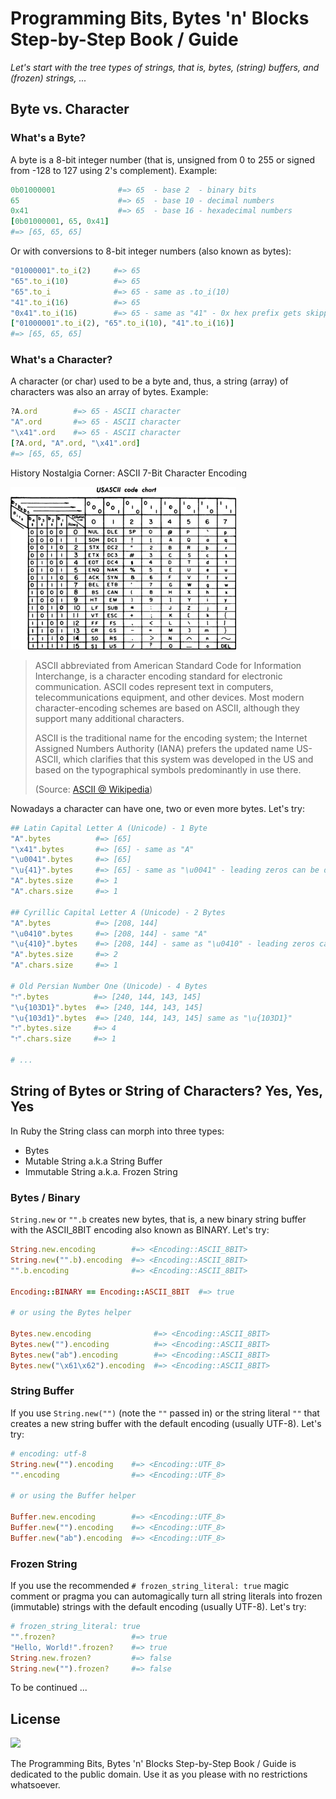 
# Programming Bits, Bytes 'n' Blocks Step-by-Step Book / Guide

_Let's start with the tree types of strings, that is, bytes, (string) buffers, and (frozen) strings, ..._


## Byte vs. Character

### What's a Byte?

A byte is a 8-bit integer number (that is, unsigned from 0 to 255 or
signed from -128 to 127 using 2's complement).
Example:

``` ruby
0b01000001              #=> 65  - base 2  - binary bits
65                      #=> 65  - base 10 - decimal numbers
0x41                    #=> 65  - base 16 - hexadecimal numbers
[0b01000001, 65, 0x41]
#=> [65, 65, 65]
```

Or with conversions to 8-bit integer numbers (also known as bytes):

``` ruby
"01000001".to_i(2)     #=> 65
"65".to_i(10)          #=> 65  
"65".to_i              #=> 65 - same as .to_i(10)
"41".to_i(16)          #=> 65
"0x41".to_i(16)        #=> 65 - same as "41" - 0x hex prefix gets skipped
["01000001".to_i(2), "65".to_i(10), "41".to_i(16)]
#=> [65, 65, 65]
```


### What's a Character?

A character (or char) used to be a byte
and, thus, a string (array) of characters
was also an array of bytes. Example:

``` ruby
?A.ord        #=> 65 - ASCII character
"A".ord       #=> 65 - ASCII character
"\x41".ord    #=> 65 - ASCII character
[?A.ord, "A".ord, "\x41".ord]
#=> [65, 65, 65]
```



History Nostalgia Corner: ASCII 7-Bit Character Encoding

![](i/us_ascii_code_chart.png)

> ASCII abbreviated from American Standard Code for Information Interchange,
> is a character encoding standard for electronic communication. ASCII codes
> represent text in computers, telecommunications equipment, and other devices.
> Most modern character-encoding schemes are based on ASCII,
> although they support many additional characters.
>
> ASCII is the traditional name for the encoding system; the Internet Assigned
> Numbers Authority (IANA) prefers the updated name US-ASCII, which clarifies
> that this system was developed in the US and based on the typographical
> symbols predominantly in use there.
>
> (Source: [ASCII @ Wikipedia](https://en.wikipedia.org/wiki/ASCII))



Nowadays a character can have one, two or even more bytes.
Let's try:

``` ruby
## Latin Capital Letter A (Unicode) - 1 Byte
"A".bytes          #=> [65]
"\x41".bytes       #=> [65] - same as "A"
"\u0041".bytes     #=> [65]  
"\u{41}".bytes     #=> [65] - same as "\u0041" - leading zeros can be dropped
"A".bytes.size     #=> 1
"A".chars.size     #=> 1

## Cyrillic Capital Letter A (Unicode) - 2 Bytes
"А".bytes          #=> [208, 144]
"\u0410".bytes     #=> [208, 144] - same "А"
"\u{410}".bytes    #=> [208, 144] - same as "\u0410" - leading zeros can be dropped
"А".bytes.size     #=> 2
"А".chars.size     #=> 1

# Old Persian Number One (Unicode) - 4 Bytes
"𐏑".bytes          #=> [240, 144, 143, 145]
"\u{103D1}".bytes  #=> [240, 144, 143, 145]
"\u{103d1}".bytes  #=> [240, 144, 143, 145] same as "\u{103D1}"
"𐏑".bytes.size     #=> 4
"𐏑".chars.size     #=> 1

# ...
```


## String of Bytes or String of Characters? Yes, Yes, Yes


In Ruby the String class can morph into three types:

- Bytes
- Mutable String a.k.a String Buffer
- Immutable String a.k.a. Frozen String


### Bytes / Binary


`String.new` or `"".b` creates new bytes, that is, a new binary string
buffer with the ASCII_8BIT encoding also known as BINARY.
Let's try:

``` ruby
String.new.encoding        #=> <Encoding::ASCII_8BIT>  
String.new("".b).encoding  #=> <Encoding::ASCII_8BIT>
"".b.encoding              #=> <Encoding::ASCII_8BIT>

Encoding::BINARY == Encoding::ASCII_8BIT  #=> true

# or using the Bytes helper

Bytes.new.encoding              #=> <Encoding::ASCII_8BIT>  
Bytes.new("").encoding          #=> <Encoding::ASCII_8BIT>
Bytes.new("ab").encoding        #=> <Encoding::ASCII_8BIT>
Bytes.new("\x61\x62").encoding  #=> <Encoding::ASCII_8BIT>
```


### String Buffer

If you use `String.new("")` (note the `""` passed in) or
the string literal `""` that creates a new string buffer
with the default encoding (usually UTF-8).
Let's try:

``` ruby
# encoding: utf-8
String.new("").encoding    #=> <Encoding::UTF_8>
"".encoding                #=> <Encoding::UTF_8>

# or using the Buffer helper

Buffer.new.encoding        #=> <Encoding::UTF_8>
Buffer.new("").encoding    #=> <Encoding::UTF_8>
Buffer.new("ab").encoding  #=> <Encoding::UTF_8>
```


### Frozen String

If you use the recommended `# frozen_string_literal: true` magic comment
or pragma you can automagically turn all string literals into
frozen (immutable) strings with the default encoding (usually UTF-8).
Let's try:

``` ruby
# frozen_string_literal: true
"".frozen?                 #=> true
"Hello, World!".frozen?    #=> true
String.new.frozen?         #=> false
String.new("").frozen?     #=> false
```



<!--

## Bytes

bytes from hexstring

bytes to hexstring

bytes from string

bytes to string

bytes to array of integers

bytes from array of integers



### Bytes to Integer Numbers - Little-Endian vs Big-Endian

4 byte unsigned integer  -   

Example - 1

bytes to integer

integer to bytes

Big-End first or Little-End first?
Least significant bit (lsm) or most significant bit (msb) first?




### Bytes Helper



## Buffer

### Buffer Helper

-->

To be continued ...




## License

![](https://publicdomainworks.github.io/buttons/zero88x31.png)


The Programming Bits, Bytes 'n' Blocks Step-by-Step Book / Guide
is dedicated to the public domain.
Use it as you please with no restrictions whatsoever.
